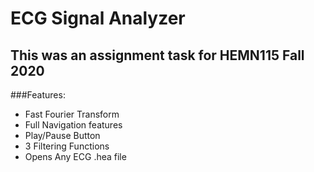 # ECG Signal Analyzer
## This was an assignment task for HEMN115 Fall 2020
###Features:
- Fast Fourier Transform
- Full Navigation features
- Play/Pause Button
- 3 Filtering Functions
- Opens Any ECG .hea file
